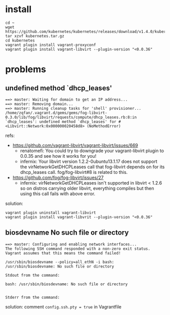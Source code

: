 # install

~~~
cd ~
wget https://github.com/kubernetes/kubernetes/releases/download/v1.4.0/kubernetes.tar.gz
tar xzvf kubernetes.tar.gz
cd kubernetes
vagrant plugin install vagrant-proxyconf
vagrant plugin install vagrant-libvirt --plugin-version "<0.0.36"
~~~

# problems

## undefined method `dhcp_leases'

~~~
==> master: Waiting for domain to get an IP address...
==> master: Removing domain...
==> master: Running cleanup tasks for 'shell' provisioner...
/home/zqfan/.vagrant.d/gems/gems/fog-libvirt-0.3.0/lib/fog/libvirt/requests/compute/dhcp_leases.rb:8:in `dhcp_leases': undefined method `dhcp_leases' for #<Libvirt::Network:0x000000020458d8> (NoMethodError)
~~~

refs:

* https://github.com/vagrant-libvirt/vagrant-libvirt/issues/669
  * renatomefi: You could try to downgrade your vagrant-libvirt plugin to 0.0.35 and see how it works for you!
  * infernix: Your libvirt version 1.2.2-0ubuntu13.1.17 does not support the virNetworkGetDHCPLeases call that fog-libvirt depends on for its dhcp_leases call. fog/fog-libvirt#8 is related to this.
* https://github.com/fog/fog-libvirt/issues/27
  * infernix: virNetworkGetDHCPLeases isn't supported in libvirt < 1.2.6 so on distros carrying older libvirt, everything compiles but then using this call fails with above error.

solution:

~~~
vagrant plugin uninstall vagrant-libvirt
vagrant plugin install vagrant-libvrit --plugin-version "<0.0.36"
~~~

## biosdevname No such file or directory

~~~
==> master: Configuring and enabling network interfaces...
The following SSH command responded with a non-zero exit status.
Vagrant assumes that this means the command failed!

/usr/sbin/biosdevname --policy=all_ethN -i bash: /usr/sbin/biosdevname: No such file or directory

Stdout from the command:

bash: /usr/sbin/biosdevname: No such file or directory


Stderr from the command:
~~~

solution: comment ``config.ssh.pty = true`` in Vagrantfile
